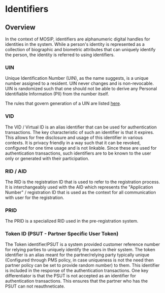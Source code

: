 # Identifiers

## Overview

In the context of MOSIP, identifiers are alphanumeric digital handles for identities in the system. While a person's identity is represented as a collection of biographic and biometric attributes that can uniquely identify the person, the identity is referred to using identifiers.

### UIN

Unique Identification Number (UIN), as the name suggests, is a unique number assigned to a resident. UIN never changes and is non-revocable. UIN is randomized such that one should not be able to derive any Personal Identifiable Information (PII) from the number itself.

The rules that govern generation of a UIN are listed [here](https://github.com/mosip/commons/blob/release-1.2.0/kernel/kernel-idgenerator-service/README.md).

### VID

The VID / Virtual ID is an alias identifier that can be used for authentication transactions. The key characteristic of such an identifier is that it expires. This allows for free disclosure and usage of this identifier in various contexts. It is privacy friendly in a way such that it can be revoked, configured for one time usage and is not linkable. Since these are used for authentication transactions, such identifiers are to be known to the user only or generated with their participation.

### RID / AID

The RID is the registration ID that is used to refer to the registration process. It is interchangeably used with the AID which represents the "Application Number" / registration ID that is used as the context for all communication with user for the registration.

### PRID

The PRID is a specialized RID used in the pre-registration system.

### Token ID (PSUT - Partner Specific User Token)

The Token identifier/PSUT is a system provided customer reference number for relying parties to uniquely identify the users in their system. The token identifier is an alias meant for the partner/relying party typically unique (Configured through PMS policy, in case uniqueness is not the need then partner policy can be set to provide random number) to them. This identifier is included in the response of the authentication transactions. One key differentiator is that the PSUT is not accepted as an identifier for authentication transactions. This ensures that the partner who has the PSUT can not reauthneticate.
